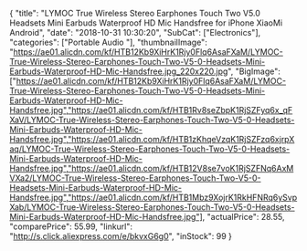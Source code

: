 {
	"title": "LYMOC True Wireless Stereo Earphones Touch Two V5.0 Headsets Mini Earbuds Waterproof HD Mic Handsfree for iPhone XiaoMi Android",
	"date": "2018-10-31 10:30:20",
	"SubCat": ["Electronics"],
	"categories": ["Portable Audio "],
	"thumbnailImage": "https://ae01.alicdn.com/kf/HTB12Kb9XiHrK1Rjy0Flq6AsaFXaM/LYMOC-True-Wireless-Stereo-Earphones-Touch-Two-V5-0-Headsets-Mini-Earbuds-Waterproof-HD-Mic-Handsfree.jpg_220x220.jpg",
	"BigImage": ["https://ae01.alicdn.com/kf/HTB12Kb9XiHrK1Rjy0Flq6AsaFXaM/LYMOC-True-Wireless-Stereo-Earphones-Touch-Two-V5-0-Headsets-Mini-Earbuds-Waterproof-HD-Mic-Handsfree.jpg","https://ae01.alicdn.com/kf/HTB1Rv8seZbpK1RjSZFyq6x_qFXaV/LYMOC-True-Wireless-Stereo-Earphones-Touch-Two-V5-0-Headsets-Mini-Earbuds-Waterproof-HD-Mic-Handsfree.jpg","https://ae01.alicdn.com/kf/HTB1zKhqeVzqK1RjSZFzq6xjrpXaq/LYMOC-True-Wireless-Stereo-Earphones-Touch-Two-V5-0-Headsets-Mini-Earbuds-Waterproof-HD-Mic-Handsfree.jpg","https://ae01.alicdn.com/kf/HTB12V8se7voK1RjSZFNq6AxMVXa2/LYMOC-True-Wireless-Stereo-Earphones-Touch-Two-V5-0-Headsets-Mini-Earbuds-Waterproof-HD-Mic-Handsfree.jpg","https://ae01.alicdn.com/kf/HTB1Mbz9XojrK1RkHFNRq6ySvpXab/LYMOC-True-Wireless-Stereo-Earphones-Touch-Two-V5-0-Headsets-Mini-Earbuds-Waterproof-HD-Mic-Handsfree.jpg"],
	"actualPrice": 28.55,
	"comparePrice": 55.99,
	"linkurl": "http://s.click.aliexpress.com/e/bkvxG6g0",
	"inStock": 99
}
